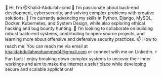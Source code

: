 👋 Hi, I’m @Khalid-Abdullah-cmd
👀 I’m passionate about back-end development, cybersecurity, and solving complex problems with creative solutions.
🌱 I’m currently advancing my skills in Python, Django, MySQL, Docker, Kubernetes, and System Design, while also exploring ethical hacking and bug bounty hunting.
💞️ I’m looking to collaborate on building robust back-end systems, contributing to open-source projects, and learning more about offensive and defensive security practices.
📫 How to reach me: You can reach me via email at khalidabdullahmohammed4@gmail.com or connect with me on LinkedIn.
⚡ Fun fact: I enjoy breaking down complex systems to uncover their inner workings and aim to make the internet a safer place while developing secure and scalable applications!
